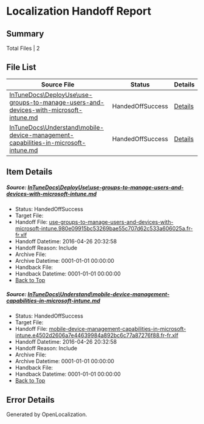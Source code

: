 # <a name='report-top'></a> Localization Handoff Report

## Summary
 Total Files | 2

## File List
 Source File | Status | Details 
 ----------- | ------ | ------- 
 [InTuneDocs\DeployUse\use-groups-to-manage-users-and-devices-with-microsoft-intune.md](https://github.com/Microsoft/IntuneDocs-pr/blob/830044a29e85058ae3439ac8d2fd29e9cff5ea1c/InTuneDocs/DeployUse/use-groups-to-manage-users-and-devices-with-microsoft-intune.md) | HandedOffSuccess | [Details](#19c191bd69373d4bb0348d778a815ce6f0fee31a267)
 [InTuneDocs\Understand\mobile-device-management-capabilities-in-microsoft-intune.md](https://github.com/Microsoft/IntuneDocs-pr/blob/830044a29e85058ae3439ac8d2fd29e9cff5ea1c/InTuneDocs/Understand/mobile-device-management-capabilities-in-microsoft-intune.md) | HandedOffSuccess | [Details](#2d24df6ec9fe62691ed5448355f2a0ef6eb2ad2b1199)

## Item Details
##### <a name='19c191bd69373d4bb0348d778a815ce6f0fee31a267'></a> Source: [InTuneDocs\DeployUse\use-groups-to-manage-users-and-devices-with-microsoft-intune.md](https://github.com/Microsoft/IntuneDocs-pr/blob/830044a29e85058ae3439ac8d2fd29e9cff5ea1c/InTuneDocs/DeployUse/use-groups-to-manage-users-and-devices-with-microsoft-intune.md)
* Status: HandedOffSuccess
* Target File: 
* Handoff File: [use-groups-to-manage-users-and-devices-with-microsoft-intune.980e09915bc53269bae55c707d62c533a606025a.fr-fr.xlf](https://github.com/Microsoft/EM.handoff/blob/84ca8ac13629b47f90189ca086973fc2f2ae9d3f/ol-handoff/Microsoft/IntuneDocs-pr.fr-fr/master/use-groups-to-manage-users-and-devices-with-microsoft-intune.980e09915bc53269bae55c707d62c533a606025a.fr-fr.xlf)
* Handoff Datetime: 2016-04-26 20:32:58
* Handoff Reason: Include
* Archive File: 
* Archive Datetime: 0001-01-01 00:00:00
* Handback File: 
* Handback Datetime: 0001-01-01 00:00:00
* [Back to Top](#report-top)

##### <a name='2d24df6ec9fe62691ed5448355f2a0ef6eb2ad2b1199'></a> Source: [InTuneDocs\Understand\mobile-device-management-capabilities-in-microsoft-intune.md](https://github.com/Microsoft/IntuneDocs-pr/blob/830044a29e85058ae3439ac8d2fd29e9cff5ea1c/InTuneDocs/Understand/mobile-device-management-capabilities-in-microsoft-intune.md)
* Status: HandedOffSuccess
* Target File: 
* Handoff File: [mobile-device-management-capabilities-in-microsoft-intune.e4502d2606a7e44639984a892bc6c77a87276f88.fr-fr.xlf](https://github.com/Microsoft/EM.handoff/blob/84ca8ac13629b47f90189ca086973fc2f2ae9d3f/ol-handoff/Microsoft/IntuneDocs-pr.fr-fr/master/mobile-device-management-capabilities-in-microsoft-intune.e4502d2606a7e44639984a892bc6c77a87276f88.fr-fr.xlf)
* Handoff Datetime: 2016-04-26 20:32:58
* Handoff Reason: Include
* Archive File: 
* Archive Datetime: 0001-01-01 00:00:00
* Handback File: 
* Handback Datetime: 0001-01-01 00:00:00
* [Back to Top](#report-top)


## Error Details

Generated by OpenLocalization.
